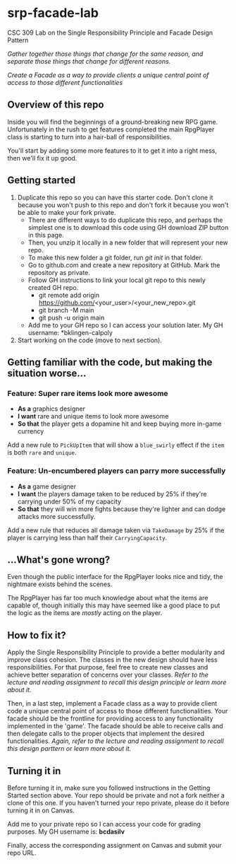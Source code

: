 # srp-facade-lab
CSC 309 Lab on the Single Responsibility Principle and Facade Design Pattern

*Gather together those things that change for the same reason, and separate those things that change for different reasons.*

*Create a Facade as a way to provide clients a unique central point of access to those different functionalities*

## Overview of this repo

Inside you will find the beginnings of a ground-breaking new RPG game. Unfortunately in the rush to get features completed the main
RpgPlayer class is starting to turn into a hair-ball of responsibilities.

You'll start by adding some more features to it to get it into a right mess, then we'll fix it up good.

## Getting started

1. Duplicate this repo so you can have this starter code. Don't clone it because you won't push to this repo and don't fork it because you won't be able to make your fork private. 
   * There are different ways to do duplicate this repo, and perhaps the simplest one is to download this code using GH download ZIP button in this page.
   * Then, you unzip it locally in a new folder that will represent your new repo.
   * To make this new folder a git folder, run *git init* in that folder.
   * Go to github.com and create a new repository at GitHub. Mark the repository as private.
   * Follow GH instructions to link your local git repo to this newly created GH repo.
      * git remote add origin https://github.com/<your_user>/<your_new_repo>.git
      * git branch -M main
      * git push -u origin main
   * Add me to your GH repo so I can access your solution later. My GH username: *bklingen-calpoly
2. Start working on the code (move to next section).

## Getting familiar with the code, but making the situation worse...

### Feature: Super rare items look more awesome

* **As a** graphics designer
* **I want** rare and unique items to look more awesome
* **So that** the player gets a dopamine hit and keep buying more in-game currency

Add a new rule to ```PickUpItem``` that will show a ```blue_swirly``` effect if the ```item``` 
is both ```rare``` and ```unique```.

### Feature: Un-encumbered players can parry more successfully

* **As a** game designer
* **I want** the players damage taken to be reduced by 25% if they're carrying under 50% of my capacity
* **So that** they will win more fights because they're lighter and can dodge attacks more successfully.

Add a new rule that reduces all damage taken via ```TakeDamage``` by 25% if the player is carrying 
less than half their ```CarryingCapacity```.

## ...What's gone wrong?

Even though the public interface for the RpgPlayer looks nice and tidy, the nightmare exists behind the scenes.

The RpgPlayer has far too much knowledge about what the items are capable of, though initially this may have seemed like a good place to
put the logic as the items are *mostly* acting on the player.

## How to fix it?

Apply the Single Responsibility Principle to provide a better modularity and improve class cohesion. The classes in the new design should have less responsibilities. For that purpose, feel free to create new classes and achieve better separation of concerns over your classes. *Refer to the lecture and reading assignment to recall this design principle or learn more about it.*

Then, in a last step, implement a Facade class as a way to provide client code a unique central point of access to those different functionalities. Your facade should be the frontline for providing access to any functionality implemented in the 'game'. The facade should be able to receive calls and then delegate calls to the proper objects that implement the desired functionalities. *Again, refer to the lecture and reading assignment to recall this design parttern or learn more about it.*

## Turning it in

Before turning it in, make sure you followed instructions in the Getting Started section above. Your repo should be private and not a fork neither a clone of this one. If you haven't turned your repo private, please do it before turning it in on Canvas.

Add me to your private repo so I can access your code for grading purposes. My GH username is: **bcdasilv**

Finally, access the corresponding assignment on Canvas and submit your repo URL.
